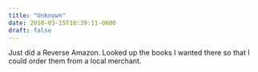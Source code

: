 ```yaml
---
title: "Unknown"
date: 2018-03-15T10:39:11-0600
draft: false
---
```


Just did a Reverse Amazon. Looked up the books I wanted there so that I could order them from a local merchant.

